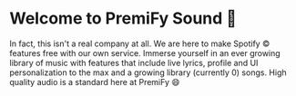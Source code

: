 # Welcome to PremiFy Sound 🎵
In fact, this isn't a real company at all. We are here to make Spotify ©️ features free with our own service.
Immerse yourself in an ever growing library of music with features that include live lyrics, profile and UI personalization to the max and a growing library (currently 0) songs. High quality audio is a standard here at PremiFy 😄
